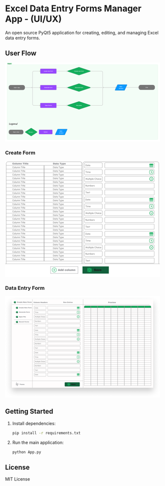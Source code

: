 # Excel Data Entry Forms Manager App - (UI/UX)

An open source PyQt5 application for creating, editing, and managing Excel data entry forms.

## User Flow

![User Flow](assets/USer%20flow.png)

### Create Form

![Create Form](assets/Create%20Form.png)

### Data Entry Form

![Data Entry Form](assets/Data%20Entry%20Form.png)

## Getting Started

1. Install dependencies:
   ```sh
   pip install -r requirements.txt
   ```
2. Run the main application:
   ```sh
   python App.py
   ```

## License

MIT License
